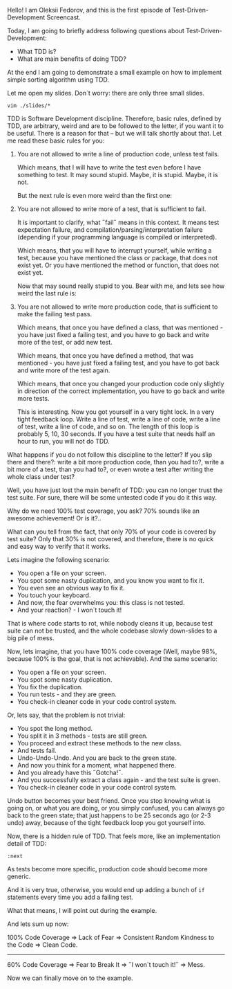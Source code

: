 Hello! I am Oleksii Fedorov, and this is the first episode of
Test-Driven-Development Screencast.

Today, I am going to briefly address following questions about
Test-Driven-Development:
- What TDD is?
- What are main benefits of doing TDD?

At the end I am going to demonstrate a small example on how to implement simple
sorting algorithm using TDD.

Let me open my slides. Don´t worry: there are only three small slides.

```
vim ./slides/*
```

TDD is Software Development discipline. Therefore, basic rules, defined by TDD,
are arbitrary, weird and are to be followed to the letter, if you want it to be
useful. There is a reason for that – but we will talk shortly about that. Let
me read these basic rules for you:

1. You are not allowed to write a line of production code, unless test fails.

   Which means, that I will have to write the test even before I have something
   to test. It may sound stupid. Maybe, it is stupid. Maybe, it is not.

   But the next rule is even more weird than the first one:

2. You are not allowed to write more of a test, that is sufficient to fail.

   It is important to clarify, what ˝fail˝ means in this context. It means test
   expectation failure, and compilation/parsing/interpretation failure
   (depending if your programming language is compiled or interpreted).

   Which means, that you will have to interrupt yourself, while writing a test,
   because you have mentioned the class or package, that does not exist yet. Or
   you have mentioned the method or function, that does not exist yet.

   Now that may sound really stupid to you. Bear with me, and lets see how
   weird the last rule is:

3. You are not allowed to write more production code, that is sufficient to
   make the failing test pass.

   Which means, that once you have defined a class, that was mentioned - you
   have just fixed a failing test, and you have to go back and write more of
   the test, or add new test.

   Which means, that once you have defined a method, that was mentioned - you
   have just fixed a failing test, and you have to got back and write more of
   the test again.

   Which means, that once you changed your production code only slightly in
   direction of the correct implementation, you have to go back and write more
   tests.

   This is interesting. Now you got yourself in a very tight lock. In a very
   tight feedback loop. Write a line of test, write a line of code, write a
   line of test, write a line of code, and so on. The length of this loop is
   probably 5, 10, 30 seconds. If you have a test suite that needs half an hour
   to run, you will not do TDD.

What happens if you do not follow this discipline to the letter? If you slip
there and there?: write a bit more production code, than you had to?, write a
bit more of a test, than you had to?, or even wrote a test after writing the
whole class under test?

Well, you have just lost the main benefit of TDD: you can no longer trust the
test suite. For sure, there will be some untested code if you do it this way.

Why do we need 100% test coverage, you ask? 70% sounds like an awesome
achievement! Or is it?..

What can you tell from the fact, that only 70% of your code is covered by test
suite? Only that 30% is not covered, and therefore, there is no quick and easy
way to verify that it works.

Lets imagine the following scenario:
- You open a file on your screen.
- You spot some nasty duplication, and you know you want to fix it.
- You even see an obvious way to fix it.
- You touch your keyboard.
- And now, the fear overwhelms you: this class is not tested.
- And your reaction? - I won´t touch it!

That is where code starts to rot, while nobody cleans it up, because test suite
can not be trusted, and the whole codebase slowly down-slides to a big pile of
mess.

Now, lets imagine, that you have 100% code coverage (Well, maybe 98%, because
100% is the goal, that is not achievable). And the same scenario:
- You open a file on your screen.
- You spot some nasty duplication.
- You fix the duplication.
- You run tests - and they are green.
- You check-in cleaner code in your code control system.

Or, lets say, that the problem is not trivial:
- You spot the long method.
- You split it in 3 methods - tests are still green.
- You proceed and extract these methods to the new class.
- And tests fail.
- Undo-Undo-Undo. And you are back to the green state.
- And now you think for a moment, what happened there.
- And you already have this ˝Gotcha!˝.
- And you successfully extract a class again - and the test suite is green.
- You check-in cleaner code in your code control system.

Undo button becomes your best friend. Once you stop knowing what is going on,
or what you are doing, or you simply confused, you can always go back to the
green state; that just happens to be 25 seconds ago (or 2-3 undo) away, because
of the tight feedback loop you got yourself into.

Now, there is a hidden rule of TDD. That feels more, like an implementation
detail of TDD:

```
:next
```

As tests become more specific, production code should become more generic.

And it is very true, otherwise, you would end up adding a bunch of `if`
statements every time you add a failing test.

What that means, I will point out during the example.

And lets sum up now:

100% Code Coverage =>
  Lack of Fear =>
  Consistent Random Kindness to the Code =>
  Clean Code.

---

60% Code Coverage =>
  Fear to Break It =>
  ˝I won´t touch it!˝ =>
  Mess.

Now we can finally move on to the example.
